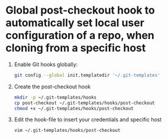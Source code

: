 # Global post-checkout hook to automatically set local user configuration of a repo, when cloning from a specific host

1. Enable Git hooks globally:
   
   ```bash
   git config --global init.templatedir '~/.git-templates'
   ```

2. Create the post-checkout hook
   
   ```bash
   mkdir -p ~/.git-templates/hooks
   cp post-checkout ~/.git-templates/hooks/post-checkout
   chmod +x ~/.git-templates/hooks/post-checkout
   ```

3. Edit the hook-file to insert your credentials and specific host
   
   ```bash
   vim ~/.git-templates/hooks/post-checkout
   ```


